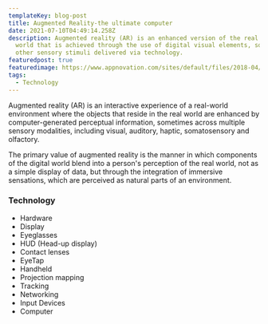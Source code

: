 ```yaml
---
templateKey: blog-post
title: Augmented Reality-the ultimate computer
date: 2021-07-10T04:49:14.258Z
description: Augmented reality (AR) is an enhanced version of the real physical
  world that is achieved through the use of digital visual elements, sound, or
  other sensory stimuli delivered via technology.
featuredpost: true
featuredimage: https://www.appnovation.com/sites/default/files/2018-04/augmented_reality_1.png
tags:
  - Technology
---
```

Augmented reality (AR) is an interactive experience of a real-world environment where the objects that reside in the real world are enhanced by computer-generated perceptual information, sometimes across multiple sensory modalities, including visual, auditory, haptic, somatosensory and olfactory.

The primary value of augmented reality is the manner in which components of the digital world blend into a person's perception of the real world, not as a simple display of data, but through the integration of immersive sensations, which are perceived as natural parts of an environment.

### Technology

* Hardware
* Display
* Eyeglasses
* HUD (Head-up display)
* Contact lenses
* EyeTap
* Handheld
* Projection mapping
* Tracking
* Networking
* Input Devices
* Computer
